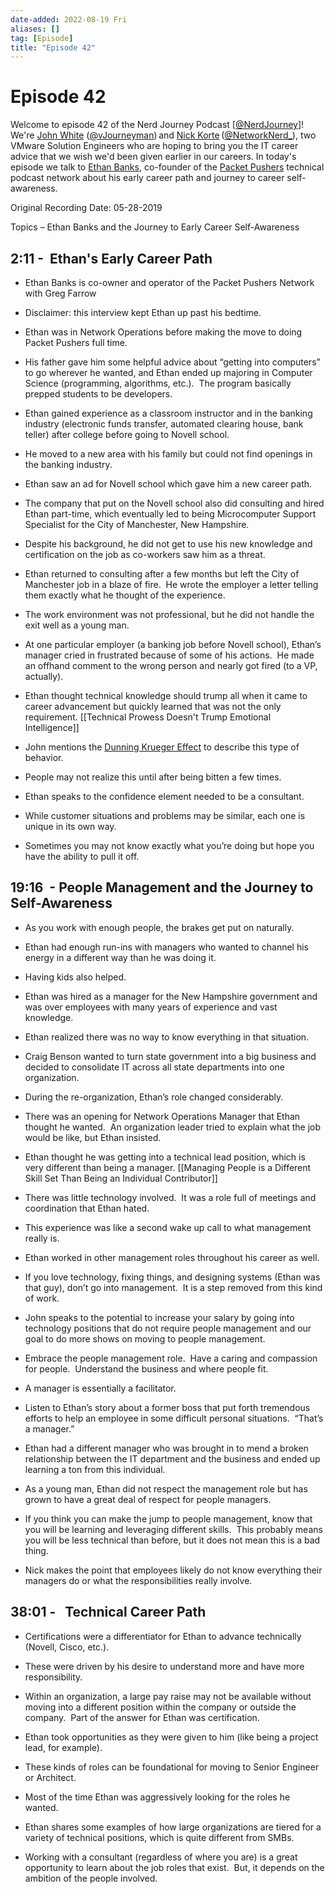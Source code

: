 ```yaml
---
date-added: 2022-08-19 Fri
aliases: []
tag: [Episode]
title: "Episode 42"
---
```


# Episode 42

Welcome to episode 42 of the Nerd Journey Podcast [[@NerdJourney](https://twitter.com/NerdJourney/)]! We're [John White](https://www.linkedin.com/in/vJourneyman/) ([@vJourneyman](https://twitter.com/vJourneyman)) and [Nick Korte](https://www.linkedin.com/in/nickkortenetworknerd/) ([@NetworkNerd_](https://twitter.com/NetworkNerd_/)), two VMware Solution Engineers who are hoping to bring you the IT career advice that we wish we'd been given earlier in our careers. In today's episode we talk to [Ethan Banks](https://twitter.com/ecbanks), co-founder of the [Packet Pushers](https://packetpushers.net/hosts/) technical podcast network about his early career path and journey to career self-awareness.   

Original Recording Date: 05-28-2019 

Topics – Ethan Banks and the Journey to Early Career Self-Awareness 

## 2:11 -  Ethan's Early Career Path 

* Ethan Banks is co-owner and operator of the Packet Pushers Network with Greg Farrow 

* Disclaimer: this interview kept Ethan up past his bedtime. 

* Ethan was in Network Operations before making the move to doing Packet Pushers full time. 

* His father gave him some helpful advice about “getting into computers” to go wherever he wanted, and Ethan ended up majoring in Computer Science (programming, algorithms, etc.).  The program basically prepped students to be developers. 

* Ethan gained experience as a classroom instructor and in the banking industry (electronic funds transfer, automated clearing house, bank teller) after college before going to Novell school. 

* He moved to a new area with his family but could not find openings in the banking industry. 

* Ethan saw an ad for Novell school which gave him a new career path. 

* The company that put on the Novell school also did consulting and hired Ethan part-time, which eventually led to being Microcomputer Support Specialist for the City of Manchester, New Hampshire. 

* Despite his background, he did not get to use his new knowledge and certification on the job as co-workers saw him as a threat.   

* Ethan returned to consulting after a few months but left the City of Manchester job in a blaze of fire.  He wrote the employer a letter telling them exactly what he thought of the experience. 

* The work environment was not professional, but he did not handle the exit well as a young man.  

* At one particular employer (a banking job before Novell school), Ethan’s manager cried in frustrated because of some of his actions.  He made an offhand comment to the wrong person and nearly got fired (to a VP, actually). 

* Ethan thought technical knowledge should trump all when it came to career advancement but quickly learned that was not the only requirement. [[Technical Prowess Doesn't Trump Emotional Intelligence]]

* John mentions the [Dunning Krueger Effect](https://en.wikipedia.org/wiki/Dunning%E2%80%93Kruger_effect) to describe this type of behavior. 

* People may not realize this until after being bitten a few times.  

* Ethan speaks to the confidence element needed to be a consultant.   

* While customer situations and problems may be similar, each one is unique in its own way. 

* Sometimes you may not know exactly what you’re doing but hope you have the ability to pull it off. 

## 19:16  - People Management and the Journey to Self-Awareness 

* As you work with enough people, the brakes get put on naturally. 

* Ethan had enough run-ins with managers who wanted to channel his energy in a different way than he was doing it. 

* Having kids also helped. 

* Ethan was hired as a manager for the New Hampshire government and was over employees with many years of experience and vast knowledge. 

* Ethan realized there was no way to know everything in that situation.  

* Craig Benson wanted to turn state government into a big business and decided to consolidate IT across all state departments into one organization. 

* During the re-organization, Ethan’s role changed considerably.  

* There was an opening for Network Operations Manager that Ethan thought he wanted.  An organization leader tried to explain what the job would be like, but Ethan insisted. 

* Ethan thought he was getting into a technical lead position, which is very different than being a manager. [[Managing People is a Different Skill Set Than Being an Individual Contributor]]

* There was little technology involved.  It was a role full of meetings and coordination that Ethan hated. 

* This experience was like a second wake up call to what management really is. 

* Ethan worked in other management roles throughout his career as well. 

* If you love technology, fixing things, and designing systems (Ethan was that guy), don’t go into management.  It is a step removed from this kind of work. 

* John speaks to the potential to increase your salary by going into technology positions that do not require people management and our goal to do more shows on moving to people management. 

* Embrace the people management role.  Have a caring and compassion for people.  Understand the business and where people fit. 

* A manager is essentially a facilitator. 

* Listen to Ethan’s story about a former boss that put forth tremendous efforts to help an employee in some difficult personal situations.  “That’s a manager.” 

* Ethan had a different manager who was brought in to mend a broken relationship between the IT department and the business and ended up learning a ton from this individual. 

* As a young man, Ethan did not respect the management role but has grown to have a great deal of respect for people managers.   

* If you think you can make the jump to people management, know that you will be learning and leveraging different skills.  This probably means you will be less technical than before, but it does not mean this is a bad thing. 

* Nick makes the point that employees likely do not know everything their managers do or what the responsibilities really involve.  

## 38:01 -   Technical Career Path 

* Certifications were a differentiator for Ethan to advance technically (Novell, Cisco, etc.). 

* These were driven by his desire to understand more and have more responsibility. 

* Within an organization, a large pay raise may not be available without moving into a different position within the company or outside the company.  Part of the answer for Ethan was certification.   

* Ethan took opportunities as they were given to him (like being a project lead, for example).   

* These kinds of roles can be foundational for moving to Senior Engineer or Architect. 

* Most of the time Ethan was aggressively looking for the roles he wanted. 

* Ethan shares some examples of how large organizations are tiered for a variety of technical positions, which is quite different from SMBs. 

* Working with a consultant (regardless of where you are) is a great opportunity to learn about the job roles that exist.  But, it depends on the ambition of the people involved.  

